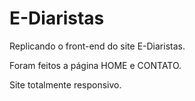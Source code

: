 # E-Diaristas
Replicando o front-end do site E-Diaristas.

Foram feitos a página HOME e CONTATO.

Site totalmente responsivo.
